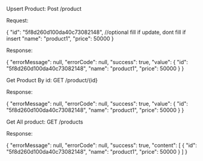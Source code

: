 
Upsert Product: 
Post /product

Request:

{
    "id": "5f8d260d100da40c73082148", //optional fill if update, dont fill if insert
	"name": "product1",
	"price": 50000
}

Response: 

{
    "errorMessage": null,
    "errorCode": null,
    "success": true,
    "value": {
        "id": "5f8d260d100da40c73082148",
        "name": "product1",
        "price": 50000
    }
}


Get Product By id: 
GET /product/{id}


Response: 

{
    "errorMessage": null,
    "errorCode": null,
    "success": true,
    "value": {
        "id": "5f8d260d100da40c73082148",
        "name": "product1",
        "price": 50000
    }
}


Get All product: 
GET /products


Response: 

{
    "errorMessage": null,
    "errorCode": null,
    "success": true,
    "content": [
        {
            "id": "5f8d260d100da40c73082148",
            "name": "product1",
            "price": 50000
        }
    ]
}


